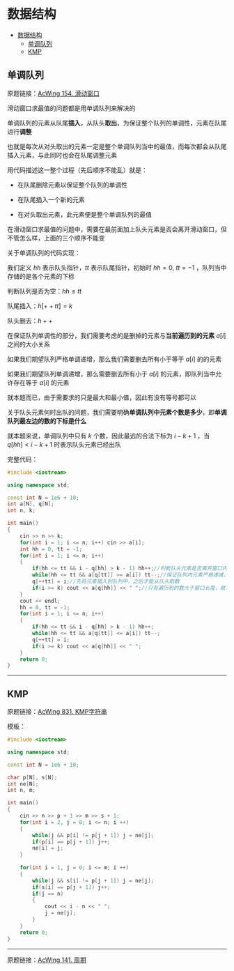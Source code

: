 # 数据结构

- [数据结构](#数据结构)
  - [单调队列](#单调队列)
  - [KMP](#kmp)


## 单调队列

原题链接：[AcWing 154. 滑动窗口](https://www.acwing.com/problem/content/description/156/)


滑动窗口求最值的问题都是用单调队列来解决的

单调队列的元素从队尾**插入**，从队头**取出**，为保证整个队列的单调性，元素在队尾进行**调整**

也就是每次从对头取出的元素一定是整个单调队列当中的最值，而每次都会从队尾插入元素，与此同时也会在队尾调整元素

用代码描述这一整个过程（先后顺序不能乱）就是：

* 在队尾删除元素以保证整个队列的单调性

* 在队尾插入一个新的元素

* 在对头取出元素，此元素便是整个单调队列的最值

在滑动窗口求最值的问题中，需要在最前面加上队头元素是否会离开滑动窗口，但不管怎么样，上面的三个顺序不能变

关于单调队列的代码实现：

我们定义 $hh$ 表示队头指针，$tt$ 表示队尾指针，初始时 $hh=0,\ tt=-1$ ，队列当中存储的是各个元素的下标

判断队列是否为空：$hh\le tt$

队尾插入：$h[++tt]=k$

队头删去：$h++$

在保证队列单调性的部分，我们需要考虑的是删掉的元素与**当前遍历到的元素** $a[i]$ 之间的大小关系

如果我们期望队列严格单调递增，那么我们需要删去所有小于等于 $a[i]$ 的的元素

如果我们期望队列单调递增，那么需要删去所有小于 $a[i]$ 的元素，即队列当中允许存在等于 $a[i]$ 的元素

就本题而已，由于需要求的只是最大和最小值，因此有没有等号都可以

关于队头元素何时出队的问题，我们需要明确**单调队列中元素个数是多少**，即**单调队列最左边的数的下标是什么**

就本题来说，单调队列中只有 $k$ 个数，因此最远的合法下标为 $i-k+1$ ，当 $q[hh]<i-k+1$ 时表示队头元素已经出队

完整代码：
```cpp
#include <iostream>

using namespace std;

const int N = 1e6 + 10;
int a[N], q[N];
int n, k;

int main()
{
    cin >> n >> k;
    for(int i = 1; i <= n; i++) cin >> a[i];
    int hh = 0, tt = -1;
    for(int i = 1; i <= n; i++)
    {
        if(hh <= tt && i - q[hh] > k - 1) hh++;//判断队头元素是否离开窗口内
        while(hh <= tt && a[q[tt]] >= a[i]) tt--;//保证队列内元素严格递减，因此需要将所以大于等于a[i]全部删去
        q[++tt] = i;//先将元素插入到队列中，之后才能从队头取数
        if(i >= k) cout << a[q[hh]] << " ";//只有遍历到的数大于窗口长度，就可以输出
    }
    cout << endl;
    hh = 0, tt = -1;
    for(int i = 1; i <= n; i++)
    {
        if(hh <= tt && i - q[hh] > k - 1) hh++;
        while(hh <= tt && a[q[tt]] <= a[i]) tt--;
        q[++tt] = i;
        if(i >= k) cout << a[q[hh]] << " ";
    }
    return 0;
}
```

---

## KMP

原题链接：[AcWing 831. KMP字符串](https://www.acwing.com/problem/content/833/)


模板：

```cpp
#include <iostream>

using namespace std;

const int N = 1e6 + 10;

char p[N], s[N];
int ne[N];
int n, m;

int main()
{
    cin >> n >> p + 1 >> m >> s + 1;
    for(int i = 2, j = 0; i <= n; i ++)
    {
        while(j && p[i] != p[j + 1]) j = ne[j];
        if(p[i] == p[j + 1]) j++;
        ne[i] = j;
    }
    
    for(int i = 1, j = 0; i <= m; i ++)
    {
        while(j && s[i] != p[j + 1]) j = ne[j];
        if(s[i] == p[j + 1]) j++;
        if(j == n)
        {
            cout << i - n << " ";
            j = ne[j];
        }
    }
    return 0;
}
```

---

原题链接：[AcWing 141. 周期](https://www.acwing.com/problem/content/143/)

